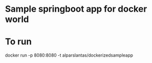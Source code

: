 # Sample springboot app for docker world


# To run
docker run -p 8080:8080 -t alparslantas/dockerizedsampleapp
